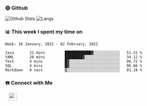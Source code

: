

<h3> 🌞 Github</h3>

![Github Stats](https://github-readme-stats-beta-lovat.vercel.app/api?username=QiuYukang&count_private=true&show_icons=true&hide=stars)
![Langs](https://github-readme-stats-beta-lovat.vercel.app/api/top-langs/?username=QiuYukang&count_private=true&layout=compact)

<h3> 📊 This week I spent my time on</h3>

<!--START_SECTION:waka-->
```text
Week: 26 January, 2022 - 02 February, 2022

Java       31 mins         ████████████▓░░░░░░░░░░░░   51.31 % 
YAML       20 mins         ████████▓░░░░░░░░░░░░░░░░   34.12 % 
Text       4 mins          █▓░░░░░░░░░░░░░░░░░░░░░░░   06.72 % 
SQL        4 mins          █▓░░░░░░░░░░░░░░░░░░░░░░░   06.66 % 
Markdown   0 secs          ▒░░░░░░░░░░░░░░░░░░░░░░░░   01.19 % 
```
<!--END_SECTION:waka-->

<!--
<h3>🛠 Tech Stack</h3>

- 💻 &nbsp; Java | C | Matlab | C++ | Python
- 🌐 &nbsp; HTML | CSS | JavaScript | Bootstrap
- 🛢  &nbsp; MySQL | Redis
- 🔧 &nbsp; NS-3 | Git | Markdown
-->

<h3> ☎️ Connect with Me </h3>
&nbsp;&nbsp;
<a href="mailto:b612n@qq.com">
  <img href="mailto:b612n@qq.com" align="center" width="26px" src="https://github.com/TheDudeThatCode/TheDudeThatCode/blob/master/Assets/Gmail.svg" />
</a>

